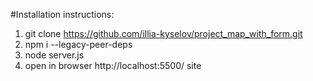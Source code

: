 #Installation instructions:
  1. git clone https://github.com/illia-kyselov/project_map_with_form.git
  2. npm i --legacy-peer-deps
  3. node server.js
  4. open in browser http://localhost:5500/ site
